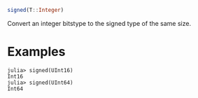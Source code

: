 ```julia
signed(T::Integer)
```

Convert an integer bitstype to the signed type of the same size.

# Examples

```jldoctest
julia> signed(UInt16)
Int16
julia> signed(UInt64)
Int64
```
